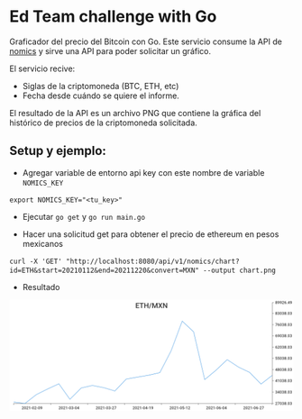 # Ed Team challenge with Go

Graficador del precio del Bitcoin con Go. Este servicio consume la API de [nomics](https://nomics.com) y sirve una API para poder solicitar un gráfico. 

El servicio recive:

* Siglas de la criptomoneda (BTC, ETH, etc)
* Fecha desde cuándo se quiere el informe.

El resultado de la API es un archivo PNG que contiene la gráfica del histórico de precios de la criptomoneda solicitada.

## Setup y ejemplo:
- Agregar variable de entorno api key con este nombre de variable `NOMICS_KEY`
```
export NOMICS_KEY="<tu_key>"
```

- Ejecutar `go get` y `go run main.go`

- Hacer una solicitud get para obtener el precio de ethereum en pesos mexicanos
```
curl -X 'GET' "http://localhost:8080/api/v1/nomics/chart?id=ETH&start=20210112&end=20211220&convert=MXN" --output chart.png
```

- Resultado

![chart](images/chart.png)
